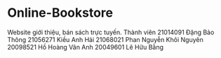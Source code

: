 # Online-Bookstore
Website giới thiệu, bán sách trực tuyến.
Thành viên
21014091	Đặng Bảo Thông
21056271	Kiều Anh Hải
21068021	Phan Nguyễn Khôi Nguyên
20098521	Hồ Hoàng Vân Anh
20049601	Lê Hữu Bằng
